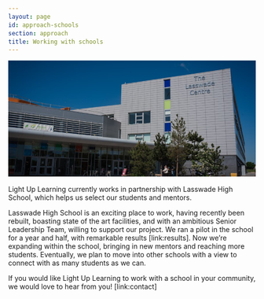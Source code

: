 ```yaml
---
layout: page
id: approach-schools
section: approach
title: Working with schools
---
```


![](/images/working-with-schools.jpg)

Light Up Learning currently works in partnership with Lasswade High School, which helps us select our students and mentors.

Lasswade High School is an exciting place to work, having recently been rebuilt, boasting state of the art facilities, and with an ambitious Senior Leadership Team, willing to support our project. We ran a pilot in the school for a year and half, with remarkable results [link:results]. Now we’re expanding within the school, bringing in new mentors and reaching more students. Eventually, we plan to move into other schools with a view to connect with as many students as we can.

If you would like Light Up Learning to work with a school in your community, we would love to hear from you! [link:contact]
